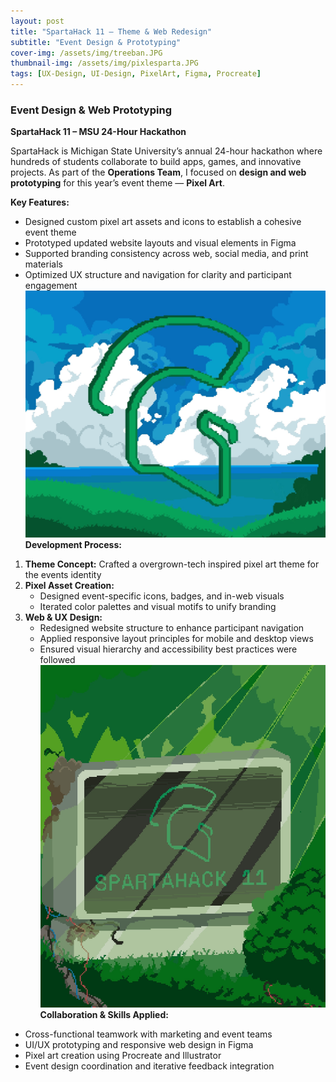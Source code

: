 ```yaml
---
layout: post
title: "SpartaHack 11 – Theme & Web Redesign"
subtitle: "Event Design & Prototyping"
cover-img: /assets/img/treeban.JPG
thumbnail-img: /assets/img/pixlesparta.JPG
tags: [UX-Design, UI-Design, PixelArt, Figma, Procreate]
---
```

### Event Design & Web Prototyping  
**SpartaHack 11 – MSU 24-Hour Hackathon**  

SpartaHack is Michigan State University’s annual 24-hour hackathon where hundreds of students collaborate to build apps, games, and innovative projects. As part of the **Operations Team**, I focused on **design and web prototyping** for this year’s event theme — **Pixel Art**.

**Key Features:**  
- Designed custom pixel art assets and icons to establish a cohesive event theme  
- Prototyped updated website layouts and visual elements in Figma  
- Supported branding consistency across web, social media, and print materials  
- Optimized UX structure and navigation for clarity and participant engagement  
![sparta pixle logo](/assets/img/pixlesparta.JPG)
**Development Process:**  
1. **Theme Concept:** Crafted a overgrown-tech inspired pixel art theme for the events identity  
2. **Pixel Asset Creation:**  
   - Designed event-specific icons, badges, and in-web visuals  
   - Iterated color palettes and visual motifs to unify branding  
3. **Web & UX Design:**  
   - Redesigned website structure to enhance participant navigation  
   - Applied responsive layout principles for mobile and desktop views  
   - Ensured visual hierarchy and accessibility best practices were followed  
![sparta pixle scene](/assets/img/bansparta.JPG)
**Collaboration & Skills Applied:**  
- Cross-functional teamwork with marketing and event teams  
- UI/UX prototyping and responsive web design in Figma  
- Pixel art creation using Procreate and Illustrator  
- Event design coordination and iterative feedback integration 

